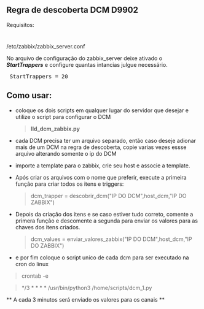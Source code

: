## Regra de descoberta DCM D9902

Requisitos:
#
 /etc/zabbix/zabbix_server.conf
  
No arquivo de configuração do zabbix_server deixe ativado o ***StartTrappers*** e configure quantas intancias julgue necessário.
<pre> StartTrappers = 20 </pre>

## Como usar:

- coloque os dois scripts em qualquer lugar do  servidor que desejar e utilize o script para configurar o DCM <blockquote>**lld_dcm_zabbix.py**</blockquote>

- cada DCM precisa ter um arquivo separado, então caso deseje adionar mais de um DCM na regra de descoberta, copie varias vezes essse arquivo alterando somente o ip do DCM
  
- importe a template para o zabbix, crie seu host e associe a template.
  
- Após criar os arquivos com o nome que preferir, execute a primeira função para criar todos os itens e triggers:
  <blockquote> dcm_trapper = descobrir_dcm("IP DO DCM",host_dcm,"IP DO ZABBIX") </blockquote>

- Depois da criação dos itens e se caso estiver tudo correto, comente a primera função e descomente a segunda para enviar os valores para as chaves dos itens criados.
  <blockquote> dcm_values = enviar_valores_zabbix("IP DO DCM",host_dcm,"IP DO ZABBIX") </blockquote>

- e por fim coloque o script unico de cada dcm para ser executado na cron do linux
<blockquote> crontab -e </blockquote>
<blockquote> */3 * * * * /usr/bin/python3 /home/scripts/dcm_1.py </blockquote>

** A cada 3 minutos será enviado os valores para os canais **

  


